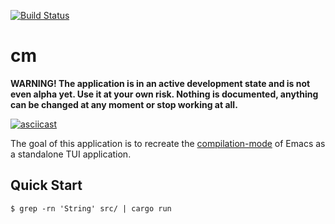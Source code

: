 [![Build Status](https://github.com/tsoding/cm/workflows/CI/badge.svg)](https://github.com/tsoding/cm/actions)

# cm

**WARNING! The application is in an active development state and is not even alpha yet. Use it at your own risk. Nothing is documented, anything can be changed at any moment or stop working at all.**

[![asciicast](https://asciinema.org/a/327091.svg)](https://asciinema.org/a/327091)

The goal of this application is to recreate the [compilation-mode] of Emacs as a standalone TUI application.

## Quick Start

```console
$ grep -rn 'String' src/ | cargo run
```

[compilation-mode]: https://www.gnu.org/software/emacs/manual/html_node/emacs/Compilation-Mode.html
